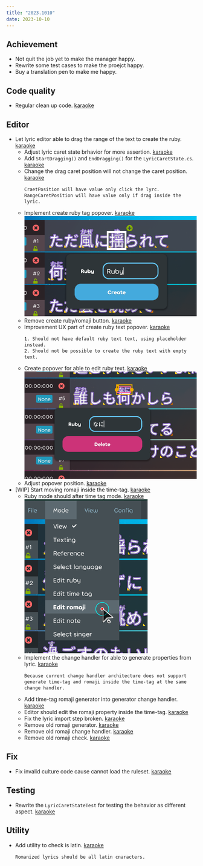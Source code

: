 ```yaml
---
title: "2023.1010"
date: 2023-10-10
---
```


## Achievement

- Not quit the job yet to make the manager happy.
- Rewrite some test cases to make the proejct happy.
- Buy a translation pen to make me happy.

## Code quality

- Regular clean up code. [karaoke](#2130@andy840119)

## Editor

- Let lyric editor able to drag the range of the text to create the ruby. [karaoke](#2007@andy840119)
  - Adjust lyric caret state brhavior for more assertion. [karaoke](#2123@andy840119)
  - Add `StartDragging()` and `EndDragging()` for the `LyricCaretState.cs`. [karaoke](#2124@andy840119)
  - Change the drag caret position will not change the caret position. [karaoke](#2125@andy840119)
    ```
    CraetPosition will have value only click the lyrc.
    RangeCaretPosition will have value only if drag inside the lyric.
    ```
  - Implement create ruby tag popover. [karaoke](#2126@andy840119)
    ![](res/2023-10-09-10-40-16.png)
  - Remove create ruby/romaji button. [karaoke](#2128@andy840119)
  - Improvement UX part of create ruby text popover. [karaoke](#2129@andy840119)
    ```
    1. Should not have default ruby text text, using placeholder instead.
    2. Should not be possible to create the ruby text with empty text.
    ```
  - Create popover for able to edit ruby text. [karaoke](#2131@andy840119)
    ![](res/2023-10-09-11-38-00.png)
  - Adjust popover position. [karaoke](#2132@andy840119)
- [WIP] Start moving romaji inside the time-tag. [karaoke](#2004@andy840119)
  - Ruby mode should after time tag mode. [karaoke](#2134@andy840119)
    ![](res/2023-10-09-11-42-20.png)
  - Implement the change handler for able to generate properties from lyric. [karaoke](#2133@andy840119)
    ```
    Because current change handler architecture does not support generate time-tag and romaji inside the time-tag at the same change handler.
    ```
  - Add time-tag romaji generator into generator change handler. [karaoke](#2135@andy840119)
  - Editor should edit the romaji property inside the time-tag. [karaoke](#2136@andy840119)
  - Fix the lyric import step broken. [karaoke](#2137@andy840119)
  - Remove old romaji generator. [karaoke](#2138@andy840119)
  - Remove old romaji change handler. [karaoke](#2139@andy840119)
  - Remove old romaji check. [karaoke](#2140@andy840119)

## Fix

- Fix invalid culture code cause cannot load the ruleset. [karaoke](#2141#2142@andy840119)

## Testing

- Rewrite the `LyricCaretStateTest` for testing the behavior as different aspect. [karaoke](#2118#2122@andy840119)

## Utility

- Add utility to check is latin. [karaoke](#2146@andy840119)
  ```
  Romanized lyrics should be all latin cnaracters.
  ```
